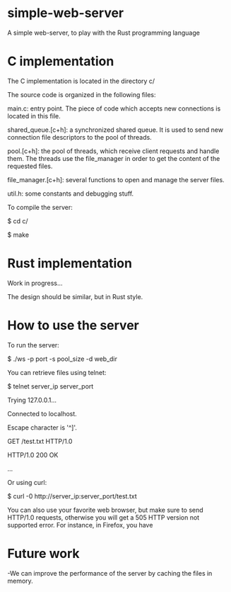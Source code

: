 simple-web-server
=================

A simple web-server, to play with the Rust programming language


C implementation
================

The C implementation is located in the directory c/

The source code is organized in the following files:

main.c: entry point. The piece of code which accepts new connections is located in this file.

shared_queue.[c+h]: a synchronized shared queue. It is used to send new connection file descriptors to the pool of threads.

pool.[c+h]: the pool of threads, which receive client requests and handle them. The threads use the file_manager in order to get the content of the requested files.

file_manager.[c+h]: several functions to open and manage the server files.

util.h: some constants and debugging stuff.

To compile the server:

 $ cd c/

 $ make


Rust implementation
===================

Work in progress...

The design should be similar, but in Rust style.


How to use the server
=====================

To run the server:

 $ ./ws -p port -s pool_size -d web_dir

You can retrieve files using telnet:

  $ telnet server_ip server_port

  Trying 127.0.0.1...

  Connected to localhost.

  Escape character is '^]'.

  GET /test.txt HTTP/1.0

  HTTP/1.0 200 OK

  ... 

Or using curl:

  $ curl -0 http://server_ip:server_port/test.txt

You can also use your favorite web browser, but make sure to send HTTP/1.0 requests, otherwise you will get a 505 HTTP version not supported error. For instance, in Firefox, you have 


Future work
===========

-We can improve the performance of the server by caching the files in memory.


